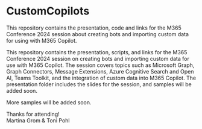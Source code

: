 # CustomCopilots

This repository contains the presentation, code and links for the M365 Conference 2024 session about creating bots and importing custom data for using with M365 Copilot.  

This repository contains the presentation, scripts, and links for the M365 Conference 2024 session on creating bots and importing custom data for use with M365 Copilot. The session covers topics such as Microsoft Graph, Graph Connectors, Message Extensions, Azure Cognitive Search and Open AI, Teams Toolkit, and the integration of custom data into M365 Copilot. The presentation folder includes the slides for the session, and samples will be added soon.

More samples will be added soon.  

Thanks for attending!  
Martina Grom & Toni Pohl  

